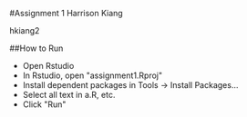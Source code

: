 #Assignment 1
Harrison Kiang

hkiang2

##How to Run
- Open Rstudio
- In Rstudio, open "assignment1.Rproj"
- Install dependent packages in Tools -> Install Packages...
- Select all text in a.R, etc.
- Click "Run"

